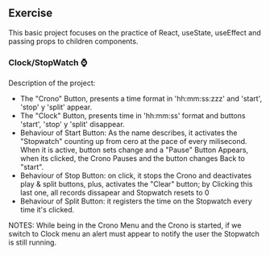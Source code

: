 ## Exercise

This basic project focuses on the practice of React, useState, useEffect and passing props to children components. 

### Clock/StopWatch ⌚

Description of the project:

- The "Crono" Button, presents a time format in 'hh:mm:ss:zzz' and 'start', 'stop' y 'split' appear.
- The "Clock" Button, presents time in 'hh:mm:ss' format and buttons 'start', 'stop' y 'split' disappear.
- Behaviour of Start Button: As the name describes, it activates the "Stopwatch" counting up from cero at the pace of every milisecond. When it is active, button sets change and a "Pause" Button Appears, when its clicked, the Crono Pauses and the button changes Back to "start". 
- Behaviour of Stop Button: on click, it stops the Crono and deactivates play & split buttons, plus, activates the "Clear" button; by Clicking this last one, all records dissapear and Stopwatch resets to 0
- Behaviour of Split Button: it registers the time on the Stopwatch every time it's clicked.

NOTES: While being in the Crono Menu and the Crono is started, if we switch to Clock menu an alert must appear to notify the user the Stopwatch is still running. 
